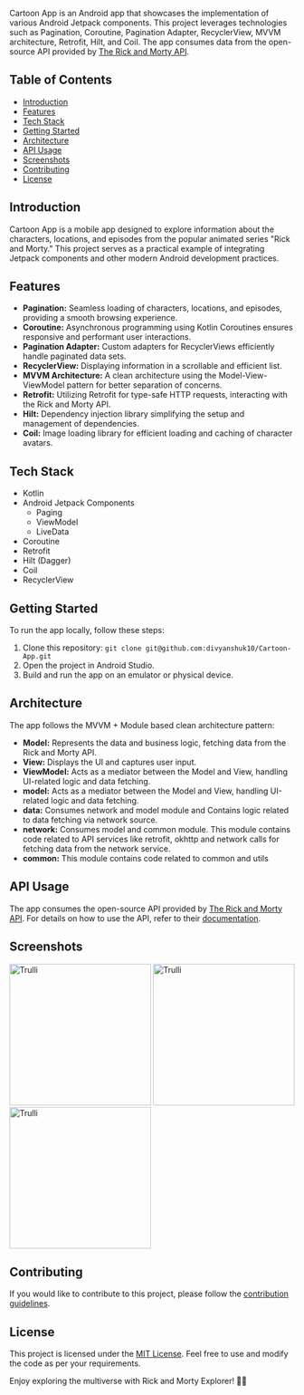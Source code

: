 Cartoon App is an Android app that showcases the implementation of various Android Jetpack components. This project leverages technologies such as Pagination, Coroutine, Pagination Adapter, RecyclerView, MVVM architecture, Retrofit, Hilt, and Coil. The app consumes data from the open-source API provided by [The Rick and Morty API](https://rickandmortyapi.com/).

## Table of Contents

- [Introduction](#introduction)
- [Features](#features)
- [Tech Stack](#tech-stack)
- [Getting Started](#getting-started)
- [Architecture](#architecture)
- [API Usage](#api-usage)
- [Screenshots](#screenshots)
- [Contributing](#contributing)
- [License](#license)

## Introduction

Cartoon App is a mobile app designed to explore information about the characters, locations, and episodes from the popular animated series "Rick and Morty." This project serves as a practical example of integrating Jetpack components and other modern Android development practices.

## Features

- **Pagination:** Seamless loading of characters, locations, and episodes, providing a smooth browsing experience.
- **Coroutine:** Asynchronous programming using Kotlin Coroutines ensures responsive and performant user interactions.
- **Pagination Adapter:** Custom adapters for RecyclerViews efficiently handle paginated data sets.
- **RecyclerView:** Displaying information in a scrollable and efficient list.
- **MVVM Architecture:** A clean architecture using the Model-View-ViewModel pattern for better separation of concerns.
- **Retrofit:** Utilizing Retrofit for type-safe HTTP requests, interacting with the Rick and Morty API.
- **Hilt:** Dependency injection library simplifying the setup and management of dependencies.
- **Coil:** Image loading library for efficient loading and caching of character avatars.

## Tech Stack

- Kotlin
- Android Jetpack Components
  - Paging
  - ViewModel
  - LiveData
- Coroutine
- Retrofit
- Hilt (Dagger)
- Coil
- RecyclerView

## Getting Started

To run the app locally, follow these steps:

1. Clone this repository: `git clone git@github.com:divyanshuk10/Cartoon-App.git`
2. Open the project in Android Studio.
3. Build and run the app on an emulator or physical device.

## Architecture

The app follows the MVVM + Module based clean architecture pattern:

- **Model:** Represents the data and business logic, fetching data from the Rick and Morty API.
- **View:** Displays the UI and captures user input.
- **ViewModel:** Acts as a mediator between the Model and View, handling UI-related logic and data fetching.
- **model:** Acts as a mediator between the Model and View, handling UI-related logic and data fetching.
- **data:** Consumes network and model module and Contains logic related to data fetching via network source.
- **network:** Consumes model and common module. This module contains code related to API services like retrofit, okhttp and network calls for fetching data from the network service.
- **common:** This module contains code related to common and utils

## API Usage

The app consumes the open-source API provided by [The Rick and Morty API](https://rickandmortyapi.com/). For details on how to use the API, refer to their [documentation](https://rickandmortyapi.com/documentation/).

## Screenshots

<img src="https://github.com/divyanshuk10/Cartoon-App/assets/19980597/9485dcb4-634e-49ed-909c-4624ca4a1aa9" alt="Trulli" width="250" >

<img src="https://github.com/divyanshuk10/Cartoon-App/assets/19980597/f80cf61d-a716-4404-88c4-cbb2a82da2b7" alt="Trulli" width="250" >

<img src="https://github.com/divyanshuk10/Cartoon-App/assets/19980597/622adb26-36e2-4251-8476-8d3622ac7070" alt="Trulli" width="250" >

## Contributing

If you would like to contribute to this project, please follow the [contribution guidelines](CONTRIBUTING.md).

## License

This project is licensed under the [MIT License](LICENSE). Feel free to use and modify the code as per your requirements.

Enjoy exploring the multiverse with Rick and Morty Explorer! 🚀🌌

